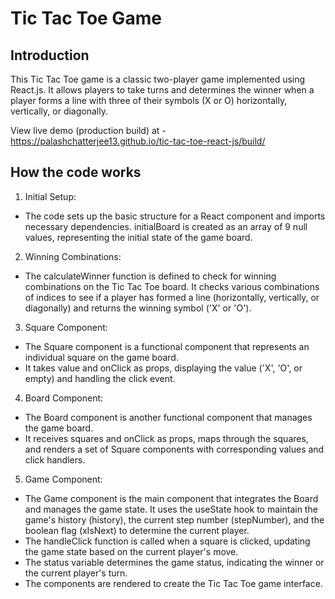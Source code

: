 # Tic Tac Toe Game

## Introduction

This Tic Tac Toe game is a classic two-player game implemented using React.js. It allows players to take turns and determines the winner when a player forms a line with three of their symbols (X or O) horizontally, vertically, or diagonally.

View live demo (production build) at - https://palashchatterjee13.github.io/tic-tac-toe-react-js/build/

## How the code works

1. Initial Setup:

  - The code sets up the basic structure for a React component and imports necessary dependencies.
initialBoard is created as an array of 9 null values, representing the initial state of the game board.

2. Winning Combinations:

  - The calculateWinner function is defined to check for winning combinations on the Tic Tac Toe board.
It checks various combinations of indices to see if a player has formed a line (horizontally, vertically, or diagonally) and returns the winning symbol ('X' or 'O').

3. Square Component:

  - The Square component is a functional component that represents an individual square on the game board.
  - It takes value and onClick as props, displaying the value ('X', 'O', or empty) and handling the click event.

4. Board Component:

  - The Board component is another functional component that manages the game board.
  - It receives squares and onClick as props, maps through the squares, and renders a set of Square components with corresponding values and click handlers.

5. Game Component:

  - The Game component is the main component that integrates the Board and manages the game state.
It uses the useState hook to maintain the game's history (history), the current step number (stepNumber), and the boolean flag (xIsNext) to determine the current player.
  - The handleClick function is called when a square is clicked, updating the game state based on the current player's move.
  - The status variable determines the game status, indicating the winner or the current player's turn.
- The components are rendered to create the Tic Tac Toe game interface.
